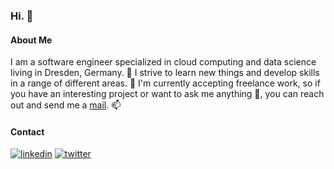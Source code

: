 ### Hi. 👋

#### About Me

I am a software engineer specialized in cloud computing and data science living in Dresden, Germany. 🦦 I strive to learn new things and develop skills in a range of different areas. 🌱 I'm currently accepting freelance work, so if you have an interesting project or want to ask me anything 💬, you can reach out and send me a [mail](mailto:hey@felix-kaestner.com). 📫 

#### Contact

[![linkedin](https://img.shields.io/badge/linkedin-0A66C2?style=for-the-badge&logo=linkedin&logoColor=white)](https://linkedin.com/in/felix-kaestner)
[![twitter](https://img.shields.io/badge/twitter-1DA1F2?style=for-the-badge&logo=twitter&logoColor=white)](https://twitter.com/kaestner_felix)

<!-- **felix-kaestner/felix-kaestner** is a ✨ _special_ ✨ repository because its `README.md` (this file) appears on your GitHub profile. -->
